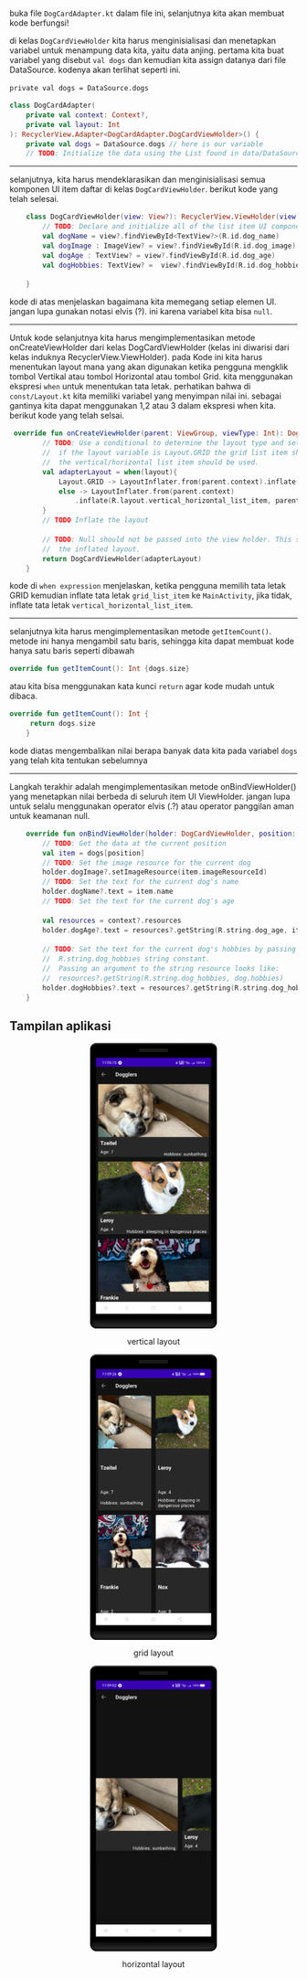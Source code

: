 buka file `DogCardAdapter.kt` dalam file ini, selanjutnya kita akan membuat kode berfungsi!

di kelas `DogCardViewHolder` kita harus menginisialisasi dan menetapkan variabel untuk menampung data kita, yaitu data anjing.
pertama kita buat variabel yang disebut `val dogs` dan kemudian kita assign datanya dari file DataSource. kodenya akan terlihat seperti ini.

`private val dogs = DataSource.dogs`

```kt
class DogCardAdapter(
    private val context: Context?,
    private val layout: Int
): RecyclerView.Adapter<DogCardAdapter.DogCardViewHolder>() {
    private val dogs = DataSource.dogs // here is our variable
    // TODO: Initialize the data using the List found in data/DataSource
```

---

selanjutnya, kita harus mendeklarasikan dan menginisialisasi semua komponen UI item daftar di kelas `DogCardViewHolder`. berikut kode yang telah selesai.

```kt
    class DogCardViewHolder(view: View?): RecyclerView.ViewHolder(view!!) {
        // TODO: Declare and initialize all of the list item UI components
        val dogName = view?.findViewById<TextView?>(R.id.dog_name)
        val dogImage : ImageView? = view?.findViewById(R.id.dog_image)
        val dogAge : TextView? = view?.findViewById(R.id.dog_age)
        val dogHobbies: TextView? =  view?.findViewById(R.id.dog_hobbies)

    }
```

kode di atas menjelaskan bagaimana kita memegang setiap elemen UI. jangan lupa gunakan notasi elvis (?). ini karena variabel kita bisa `null`.

---

Untuk kode selanjutnya kita harus mengimplementasikan metode onCreateViewHolder dari kelas DogCardViewHolder (kelas ini diwarisi dari kelas induknya RecyclerView.ViewHolder). pada Kode ini kita harus menentukan layout mana yang akan digunakan ketika pengguna mengklik tombol Vertikal atau tombol Horizontal atau tombol Grid. kita menggunakan ekspresi `when` untuk menentukan tata letak.
perhatikan bahwa di `const/Layout.kt` kita memiliki variabel yang menyimpan nilai ini. sebagai gantinya kita dapat menggunakan 1,2 atau 3 dalam ekspresi when kita.
berikut kode yang telah selsai.

```kt
 override fun onCreateViewHolder(parent: ViewGroup, viewType: Int): DogCardViewHolder {
        // TODO: Use a conditional to determine the layout type and set it accordingly.
        //  if the layout variable is Layout.GRID the grid list item should be used. Otherwise the
        //  the vertical/horizontal list item should be used.
        val adapterLayout = when(layout){
            Layout.GRID -> LayoutInflater.from(parent.context).inflate(R.layout.grid_list_item, parent, false)
            else -> LayoutInflater.from(parent.context)
                .inflate(R.layout.vertical_horizontal_list_item, parent, false)
        }
        // TODO Inflate the layout

        // TODO: Null should not be passed into the view holder. This should be updated to reflect
        //  the inflated layout.
        return DogCardViewHolder(adapterLayout)
    }
```

kode di `when expression` menjelaskan, ketika pengguna memilih tata letak GRID kemudian inflate tata letak `grid_list_item` ke `MainActivity`, jika tidak, inflate tata letak `vertical_horizontal_list_item`.

---

selanjutnya kita harus mengimplementasikan metode `getItemCount()`. metode ini hanya mengambil satu baris, sehingga kita dapat membuat kode hanya satu baris seperti dibawah

```kt
override fun getItemCount(): Int {dogs.size}
```

atau kita bisa menggunakan kata kunci `return` agar kode mudah untuk dibaca.

```kt
override fun getItemCount(): Int {
     return dogs.size
    }
```

kode diatas mengembalikan nilai berapa banyak data kita pada variabel `dogs` yang telah kita tentukan sebelumnya

---

Langkah terakhir adalah mengimplementasikan metode onBindViewHolder() yang menetapkan nilai berbeda di seluruh item UI ViewHolder. jangan lupa untuk selalu menggunakan operator elvis (.?) atau operator panggilan aman untuk keamanan null.

```kt
    override fun onBindViewHolder(holder: DogCardViewHolder, position: Int) {
        // TODO: Get the data at the current position
        val item = dogs[position]
        // TODO: Set the image resource for the current dog
        holder.dogImage?.setImageResource(item.imageResourceId)
        // TODO: Set the text for the current dog's name
        holder.dogName?.text = item.name
        // TODO: Set the text for the current dog's age

        val resources = context?.resources
        holder.dogAge?.text = resources?.getString(R.string.dog_age, item.age)

        // TODO: Set the text for the current dog's hobbies by passing the hobbies to the
        //  R.string.dog_hobbies string constant.
        //  Passing an argument to the string resource looks like:
        //  resources?.getString(R.string.dog_hobbies, dog.hobbies)
        holder.dogHobbies?.text = resources?.getString(R.string.dog_hobbies, item.hobbies)
    }
```

## Tampilan aplikasi

<img src="./vertical.png" alt="vertical layout" style="display: block;
  margin-left: auto;
  margin-right: auto;" height="500">

<div style="text-align:center">vertical layout</div>

<img src="./grid.png" alt="grid layout" style="display: block;
  margin-left: auto;
  margin-right: auto;" height="500">

<div style="text-align:center">grid layout</div>

<img src="./horizontal.png" alt="horizontal layout" style="display: block;
  margin-left: auto;
  margin-right: auto;" height="500">

<div style="text-align:center">horizontal layout</div>
